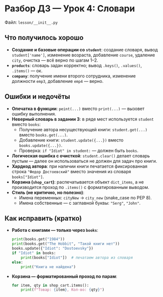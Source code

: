 # Разбор ДЗ — Урок 4: Словари

Файл: `lesson/__init__.py`

## Что получилось хорошо
- **Создание и базовые операции со `student`**: создание словаря, вывод `student['name']`, изменение возраста, добавление `course`, удаление `city`, очистка — всё верно по шагам 1–2.
- **`products`**: словарь задан корректно; вывод `.keys()`, `.values()`, `.items()` — ок.
- **`company`**: получение имени второго сотрудника, изменение должности `emp3`, добавление `emp4` — верно.

## Ошибки и недочёты
- **Опечатка в функции**: `peint(...)` вместо `print(...)` — вызовет ошибку выполнения.
- **Неверный словарь в задании 3**: в ряде мест используется `student` вместо `books`:
  - Получение автора несуществующей книги: `student.get(...)` вместо `books.get(...)`.
  - Добавление книги: `student.update({...})` вместо `books.update({...})`.
  - Проверка: `if "Idiot" in student:` — должен быть `books`.
- **Логическая ошибка с очисткой**: `student.clear()` делает словарь пустым — далее он использоваться не должен для задач про книги.
- **Хардкод автора**: при наличии книги печатается фиксированная строка `"Федор Достоевский"` вместо значения из словаря `books["Idiot"]`.
- **Корзина (`shop_cart`)**: распечатывается объект `dict_items`, а не производится проход по `.items()` с форматированным выводом.
- **Стиль (не критично, но полезно)**:
  - Имена переменных: `cityNew` → `city_new` (snake_case по PEP 8).
  - Имена собственные — с заглавной буквы: `"Serg"`, `"John"`.

## Как исправить (кратко)
- **Работа с книгами — только через `books`**:
  ```python
  print(books.get("1984"))
  print(books.get("The Hobbit", "Такой книги нет"))
  books.update({"Idiot": "Dostoevsky"})
  if "Idiot" in books:
      print(books["Idiot"])  # печатаем автора из словаря
  else:
      print("Книга не найдена")
  ```
- **Корзина — форматированный проход по парам**:
  ```python
  for item, qty in shop_cart.items():
      print(f"Товар: {item}, Кол-во: {qty}")
  ```
